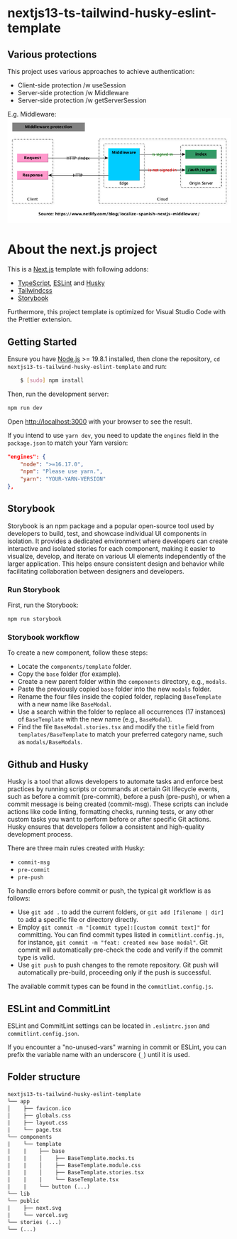 # nextjs13-ts-tailwind-husky-eslint-template

## Various protections

This project uses various approaches to achieve authentication:

- Client-side protection /w useSession
- Server-side protection /w Middleware
- Server-side protection /w getServerSession

E.g. Middleware:
![alt text](https://github.com/TobiasGleiter/nextjs13-next-auth/blob/main/documentation/Nextjs13Auth-Middleware.png)

# About the next.js project

This is a [Next.js](https://nextjs.org/) template with following addons:

- [TypeScript](https://www.typescriptlang.org/), [ESLint](https://eslint.org/) and [Husky](https://typicode.github.io/husky/)
- [Tailwindcss](https://tailwindcss.com/)
- [Storybook](https://storybook.js.org/)

Furthermore, this project template is optimized for Visual Studio Code with the Prettier extension.

## Getting Started

Ensure you have [Node.js](http://nodejs.org/) >= 19.8.1 installed, then clone the repository, `cd nextjs13-ts-tailwind-husky-eslint-template` and run:

```bash
    $ [sudo] npm install
```

Then, run the development server:

```bash
npm run dev
```

Open [http://localhost:3000](http://localhost:3000) with your browser to see the result.

If you intend to use `yarn dev`, you need to update the `engines` field in the `package.json` to match your Yarn version:

```JSON
"engines": {
    "node": ">=16.17.0",
    "npm": "Please use yarn.",
    "yarn": "YOUR-YARN-VERSION"
},
```

## Storybook

Storybook is an npm package and a popular open-source tool used by developers to build, test, and showcase individual UI components in isolation. It provides a dedicated environment where developers can create interactive and isolated stories for each component, making it easier to visualize, develop, and iterate on various UI elements independently of the larger application. This helps ensure consistent design and behavior while facilitating collaboration between designers and developers.

### Run Storybook

First, run the Storybook:

```bash
npm run storybook
```

### Storybook workflow

To create a new component, follow these steps:

- Locate the `components/template` folder.
- Copy the `base` folder (for example).
- Create a new parent folder within the `components` directory, e.g., `modals`.
- Paste the previously copied `base` folder into the new `modals` folder.
- Rename the four files inside the copied folder, replacing `BaseTemplate` with a new name like `BaseModal`.
- Use a search within the folder to replace all occurrences (17 instances) of `BaseTemplate` with the new name (e.g., `BaseModal`).
- Find the file `BaseModal.stories.tsx` and modify the `title` field from `templates/BaseTemplate` to match your preferred category name, such as `modals/BaseModals`.

## Github and Husky

Husky is a tool that allows developers to automate tasks and enforce best practices by running scripts or commands at certain Git lifecycle events, such as before a commit (pre-commit), before a push (pre-push), or when a commit message is being created (commit-msg). These scripts can include actions like code linting, formatting checks, running tests, or any other custom tasks you want to perform before or after specific Git actions. Husky ensures that developers follow a consistent and high-quality development process.

There are three main rules created with Husky:

- `commit-msg`
- `pre-commit`
- `pre-push`

To handle errors before commit or push, the typical git workflow is as follows:

- Use `git add .` to add the current folders, or `git add [filename | dir]` to add a specific file or directory directly.
- Employ `git commit -m "[commit type]:[custom commit text]"` for committing. You can find commit types listed in `commitlint.config.js`, for instance, `git commit -m "feat: created new base modal"`. Git commit will automatically pre-check the code and verify if the commit type is valid.
- Use `git push` to push changes to the remote repository. Git push will automatically pre-build, proceeding only if the push is successful.

The available commit types can be found in the `commitlint.config.js`.

## ESLint and CommitLint

ESLint and CommitLint settings can be located in `.eslintrc.json` and `commitlint.config.json`.

If you encounter a "no-unused-vars" warning in commit or ESLint, you can prefix the variable name with an underscore (`_`) until it is used.

## Folder structure

```none
nextjs13-ts-tailwind-husky-eslint-template
└── app
│    ├── favicon.ico
│    ├── globals.css
|    ├── layout.css
|    └── page.tsx
└── components
|    └── template
|    |    ├── base
|    |    │    ├── BaseTemplate.mocks.ts
|    |    │    ├── BaseTemplate.module.css
|    |    │    ├── BaseTemplate.stories.tsx
|    |    |    └── BaseTemplate.tsx
|    |    └── button (...)
└── lib
└── public
|    ├── next.svg
|    └── vercel.svg
└── stories (...)
└── (...)
```
